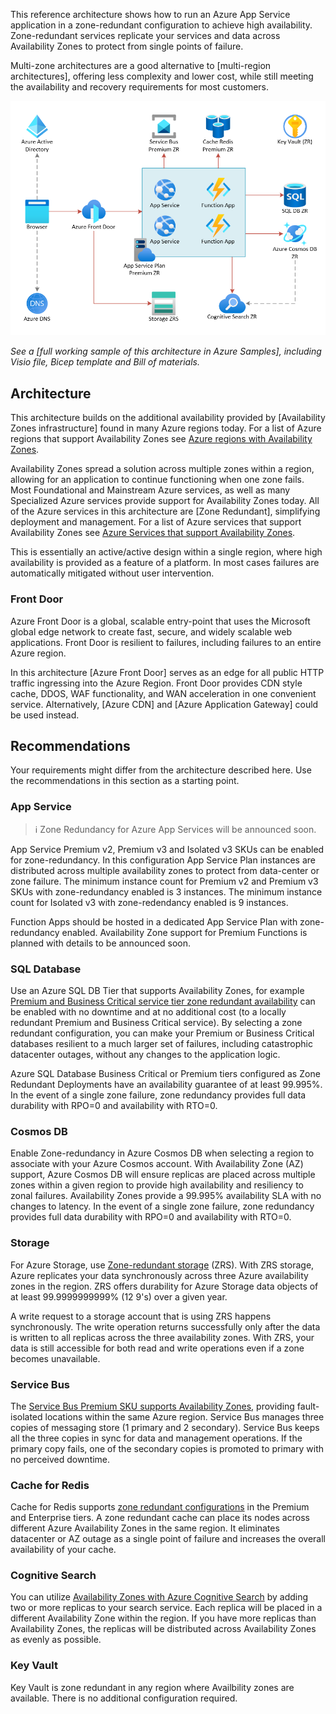 <!-- cSpell:ignore CNAME -->



This reference architecture shows how to run an Azure App Service application in a zone-redundant configuration to achieve high availability. Zone-redundant services replicate your services and data across Availability Zones to protect from single points of failure.

Multi-zone architectures are a good alternative to [multi-region architectures], offering less complexity and lower cost, while still meeting the availability and recovery requirements for most customers.

![Reference architecture for a web application with high availability](./images/multi-zone-web-app-diagram.png)

*See a [full working sample of this architecture in Azure Samples], including Visio file, Bicep template and Bill of materials.*

## Architecture

This architecture builds on the additional availability provided by [Availability Zones infrastructure] found in many Azure regions today. For a list of Azure regions that support Availability Zones see [Azure regions with Availability Zones][az-regions].

Availability Zones spread a solution across multiple zones within a region, allowing for an application to continue functioning when one zone fails. Most Foundational and Mainstream Azure services, as well as many Specialized Azure services provide support for Availability Zones today. All of the Azure services in this architecture are [Zone Redundant], simplifying deployment and management. For a list of Azure services that support Availability Zones see [Azure Services that support Availability Zones][az-services].

This is essentially an active/active design within a single region, where high availability is provided as a feature of a platform. In most cases failures are automatically mitigated without user intervention.

### Front Door

Azure Front Door is a global, scalable entry-point that uses the Microsoft global edge network to create fast, secure, and widely scalable web applications. Front Door is resilient to failures, including failures to an entire Azure region.

In this architecture [Azure Front Door] serves as an edge for all public HTTP traffic ingressing into the Azure Region. Front Door provides CDN style cache, DDOS, WAF functionality, and WAN acceleration in one convenient service. Alternatively, [Azure CDN] and [Azure Application Gateway] could be used instead.

## Recommendations

Your requirements might differ from the architecture described here. Use the recommendations in this section as a starting point.

### App Service

> ℹ Zone Redundancy for Azure App Services will be announced soon.

App Service Premium v2, Premium v3 and Isolated v3 SKUs can be enabled for zone-redundancy. In this configuration App Service Plan instances are distributed across multiple availability zones to protect from data-center or zone failure. The minimum instance count for Premium v2 and Premium v3 SKUs with zone-redundancy enabled is 3 instances. The minimum instance count for Isolated v3 with zone-redendancy enabled is 9 instances.

Function Apps should be hosted in a dedicated App Service Plan with zone-redundancy enabled. Availability Zone support for Premium Functions is planned with details to be announced soon. 

### SQL Database

Use an Azure SQL DB Tier that supports Availability Zones, for example [Premium and Business Critical service tier zone redundant availability][sql-azs] can be enabled with no downtime and at no additional cost (to a locally redundant Premium and Business Critical service). By selecting a zone redundant configuration, you can make your Premium or Business Critical databases resilient to a much larger set of failures, including catastrophic datacenter outages, without any changes to the application logic.

Azure SQL Database Business Critical or Premium tiers configured as Zone Redundant Deployments have an availability guarantee of at least 99.995%. In the event of a single zone failure, zone redundancy provides full data durability with RPO=0 and availability with RTO=0.

### Cosmos DB

Enable Zone-redundancy in Azure Cosmos DB when selecting a region to associate with your Azure Cosmos account. With Availability Zone (AZ) support, Azure Cosmos DB will ensure replicas are placed across multiple zones within a given region to provide high availability and resiliency to zonal failures. Availability Zones provide a 99.995% availability SLA with no changes to latency. In the event of a single zone failure, zone redundancy provides full data durability with RPO=0 and availability with RTO=0.

### Storage

For Azure Storage, use [Zone-redundant storage][zrs] (ZRS). With ZRS storage, Azure replicates your data synchronously across three Azure availability zones in the region. ZRS offers durability for Azure Storage data objects of at least 99.9999999999% (12 9's) over a given year.

A write request to a storage account that is using ZRS happens synchronously. The write operation returns successfully only after the data is written to all replicas across the three availability zones. With ZRS, your data is still accessible for both read and write operations even if a zone becomes unavailable.

### Service Bus

The [Service Bus Premium SKU supports Availability Zones][servicebus-az], providing fault-isolated locations within the same Azure region. Service Bus manages three copies of messaging store (1 primary and 2 secondary). Service Bus keeps all the three copies in sync for data and management operations. If the primary copy fails, one of the secondary copies is promoted to primary with no perceived downtime.

### Cache for Redis

Cache for Redis supports [zone redundant configurations][redis-zr] in the Premium and Enterprise tiers. A zone redundant cache can place its nodes across different Azure Availability Zones in the same region. It eliminates datacenter or AZ outage as a single point of failure and increases the overall availability of your cache.

### Cognitive Search

You can utilize [Availability Zones with Azure Cognitive Search][cog-search-az] by adding two or more replicas to your search service. Each replica will be placed in a different Availability Zone within the region. If you have more replicas than Availability Zones, the replicas will be distributed across Availability Zones as evenly as possible.

### Key Vault

Key Vault is zone redundant in any region where Availbility zones are available. There is no additional configuration required.


<!-- links -->

[guidance-web-apps-scalability]: ./scalable-web-app.yml
[guidance-web-apps-scalability-devops]: ./scalable-web-app.yml#devops-considerations
[zrs]: https://docs.microsoft.com/en-us/azure/storage/common/storage-redundancy#zone-redundant-storage
[services-by-region]: https://azure.microsoft.com/regions/#services
[sql-rpo]: /azure/sql-database/sql-database-business-continuity#sql-database-features-that-you-can-use-to-provide-business-continuity
[sql-azs]:https://docs.microsoft.com/en-us/azure/azure-sql/database/high-availability-sla#premium-and-business-critical-service-tier-zone-redundant-availability
[az-regions]:https://docs.microsoft.com/en-us/azure/availability-zones/az-region#azure-regions-with-availability-zones
[az-services]:https://docs.microsoft.com/en-us/azure/availability-zones/az-region
[servicebus-az]:https://docs.microsoft.com/en-us/azure/service-bus-messaging/service-bus-outages-disasters#availability-zones
[redis-zr]:https://docs.microsoft.com/en-us/azure/azure-cache-for-redis/cache-high-availability#zone-redundancy
[cog-search-az]:https://docs.microsoft.com/en-us/azure/search/search-performance-optimization#availability-zones